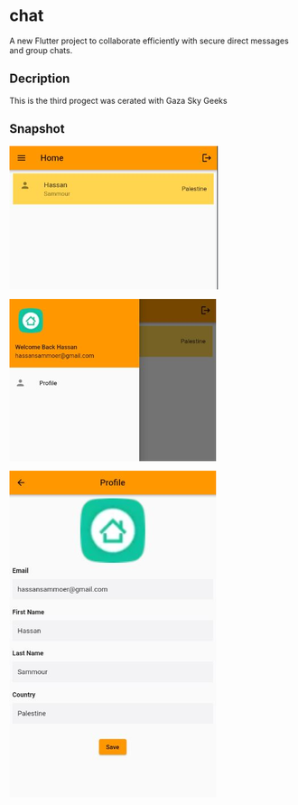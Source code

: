 # chat

A new Flutter project to collaborate efficiently with secure direct messages and group chats.

## Decription

This is the third progect was cerated with Gaza Sky Geeks

## Snapshot

![screen 1](https://github.com/HassanGhazy/chat/blob/master/snapshot/01.JPG?raw=true)

![screen 2](https://github.com/HassanGhazy/chat/blob/master/snapshot/02.JPG?raw=true)

![screen 2](https://github.com/HassanGhazy/chat/blob/master/snapshot/03.JPG?raw=true)

